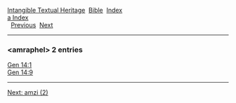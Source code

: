 [Intangible Textual Heritage](../../index)  [Bible](../index) 
[Index](index)   
[a Index](_a_)  
  [Previous](c00509)  [Next](c00511) 

------------------------------------------------------------------------

### &lt;amraphel&gt; 2 entries

[Gen 14:1](../kjv/gen014.htm#001)  
[Gen 14:9](../kjv/gen014.htm#009)  

------------------------------------------------------------------------

[Next: amzi (2)](c00511)

